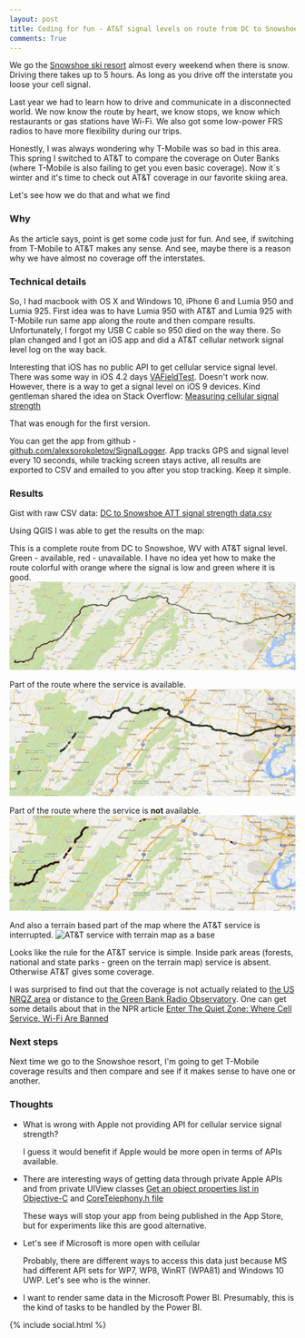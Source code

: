 ```yaml
---
layout: post
title: Coding for fun - AT&T signal levels on route from DC to Snowshoe, WV
comments: True
---
```

We go the [Snowshoe ski resort](http://snowshoemtn.com) almost every weekend when there is snow.
Driving there takes up to 5 hours.
As long as you drive off the interstate you loose your cell signal.

Last year we had to learn how to drive and communicate in a disconnected world. We now know the route by heart, we know stops, we know which restaurants or gas stations have Wi-Fi. We also got some low-power FRS radios to have more flexibility during our trips.

Honestly, I was always wondering why T-Mobile was so bad in this area. This spring I switched to AT&T to compare the coverage on Outer Banks (where T-Mobile is also failing to get you even basic coverage).
Now it`s winter and it's time to check out AT&T coverage in our favorite skiing area.

Let's see how we do that and what we find
<!--more-->

### Why
As the article says, point is get some code just for fun. And see, if switching from T-Mobile to AT&T makes any sense.
And see, maybe there is a reason why we have almost no coverage off the interstates. 

### Technical details
So, I had macbook with OS X and Windows 10, iPhone 6 and Lumia 950 and Lumia 925. First idea was to have Lumia 950 with AT&T and Lumia 925 with T-Mobile run same app along the route and then compare results. Unfortunately, I forgot my USB C cable so 950 died on the way there. 
So plan changed and I got an iOS app and did a AT&T cellular network signal level log on the way back. 

Interesting that iOS has no public API to get cellular service signal level. There was some way in iOS 4.2 days [VAFieldTest](https://github.com/valexa/VAFieldTest). Doesn't work now.
However, there is a way to get a signal level on iOS 9 devices. Kind gentleman shared the idea on Stack Overflow: [Measuring cellular signal strength](http://stackoverflow.com/a/34389611/883738)

That was enough for the first version. 

You can get the app from github - [github.com/alexsorokoletov/SignalLogger](https://github.com/alexsorokoletov/SignalLogger). App tracks GPS and signal level every 10 seconds, while tracking screen stays active, all results are exported to CSV and emailed to you after you stop tracking. Keep it simple.

### Results
Gist with raw CSV data: [DC to Snowshoe ATT signal strength data.csv](https://gist.github.com/alexsorokoletov/0ce68926804dee671563)

Using QGIS I was able to get the results on the map:

This is a complete route from DC to Snowshoe, WV with AT&T signal level. Green - available, red - unavailable.
I have no idea yet how to make the route colorful with orange where the signal is low and green where it is good.
![Complete route from DC to Snowshoe, WV with AT&T signal level](/assets/dc-snowshoe-att-signal-level-complete.png)

Part of the route where the service is available.
![Route from DC to Snowshoe, WV where AT&T is available](/assets/dc-snowshoe-att-signal-level-available.png)

Part of the route where the service is **not** available.
![Route from DC to Snowshoe, WV without AT&T service](/assets/dc-snowshoe-att-signal-level-unavailable.png)

And also a terrain based part of the map where the AT&T service is interrupted.
![AT&T service with terrain map as a base](/assets/dc-snowshoe-att-signal-level-terrain.png)

Looks like the rule for the AT&T service is simple. Inside park areas (forests, national and state parks - green on the terrain map) service is absent. Otherwise AT&T gives some coverage.

I was surprised to find out that the coverage is not actually related to [the US NRQZ area](https://en.wikipedia.org/wiki/United_States_National_Radio_Quiet_Zone) or distance to [the Green Bank Radio Observatory](https://en.wikipedia.org/wiki/Green_Bank_Telescope). 
One can get some details about that in the NPR article [Enter The Quiet Zone: Where Cell Service, Wi-Fi Are Banned](http://www.npr.org/sections/alltechconsidered/2013/10/08/218976699/enter-the-quiet-zone-where-cell-service-wi-fi-are-banned)
### Next steps
Next time we go to the Snowshoe resort, I'm going to get T-Mobile coverage results and then compare and see if it makes sense to have one or another.

### Thoughts
- What is wrong with Apple not providing API for cellular service signal strength?
    
  I guess it would benefit if Apple would be more open in terms of APIs available.
- There are interesting ways of getting data through private Apple APIs and from private UIView classes [Get an object properties list in Objective-C](stackoverflow.com/questions/754824/get-an-object-properties-list-in-objective-c) and [CoreTelephony.h file](https://github.com/valexa/VAFieldTest/blob/master/CoreTelephony.txt)

  These ways will stop your app from being published in the App Store, but for experiments like this are good alternative. 
- Let's see if Microsoft is more open with cellular 
  
  Probably, there are different ways to access this data just because MS had different API sets for WP7, WP8, WinRT (WPA81) and Windows 10 UWP. Let's see who is the winner.
  
- I want to render same data in the Microsoft Power BI. Presumably, this is the kind of tasks to be handled by the Power BI.
  
 {% include social.html %}
